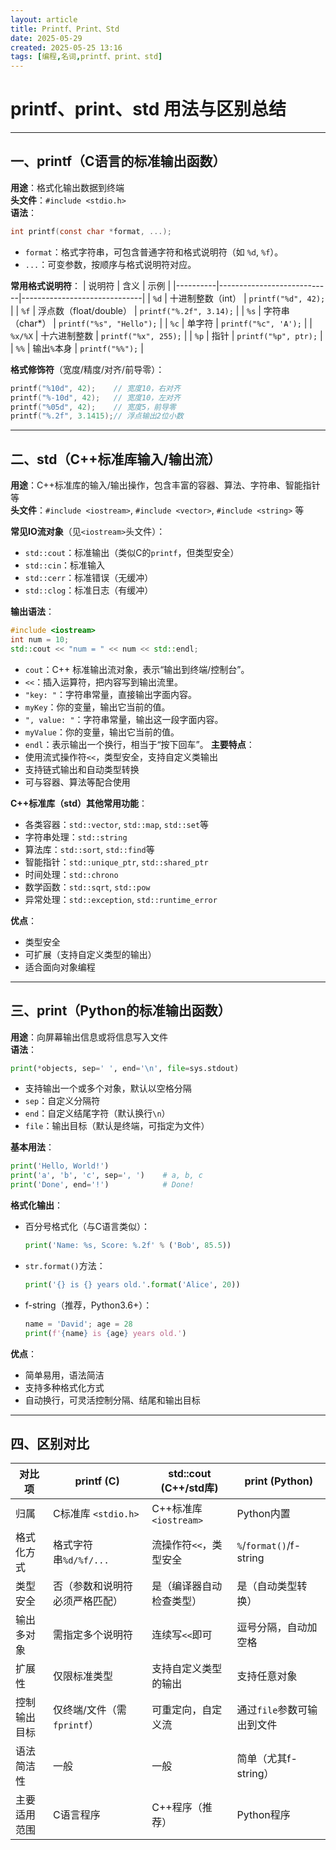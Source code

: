 ```yaml
---
layout: article
title: Printf、Print、Std
date: 2025-05-29
created: 2025-05-25 13:16
tags: [编程,名词,printf、print、std]
---
```

# printf、print、std 用法与区别总结

---

## 一、printf（C语言的标准输出函数）

**用途**：格式化输出数据到终端  
**头文件**：`#include <stdio.h>`  
**语法**：
```c
int printf(const char *format, ...);
```
- `format`：格式字符串，可包含普通字符和格式说明符（如 `%d`, `%f`）。
- `...`：可变参数，按顺序与格式说明符对应。

**常用格式说明符**：
| 说明符   | 含义                       | 示例                         |
|----------|----------------------------|------------------------------|
| `%d`     | 十进制整数（int）          | `printf("%d", 42);`          |
| `%f`     | 浮点数（float/double）     | `printf("%.2f", 3.14);`      |
| `%s`     | 字符串（char*）            | `printf("%s", "Hello");`     |
| `%c`     | 单字符                     | `printf("%c", 'A');`         |
| `%x/%X`  | 十六进制整数               | `printf("%x", 255);`         |
| `%p`     | 指针                       | `printf("%p", ptr);`         |
| `%%`     | 输出`%`本身                | `printf("%%");`              |

**格式修饰符**（宽度/精度/对齐/前导零）：
```c
printf("%10d", 42);    // 宽度10，右对齐
printf("%-10d", 42);   // 宽度10，左对齐
printf("%05d", 42);    // 宽度5，前导零
printf("%.2f", 3.1415);// 浮点输出2位小数
```
---
## 二、std（C++标准库输入/输出流）

**用途**：C++标准库的输入/输出操作，包含丰富的容器、算法、字符串、智能指针等  
**头文件**：`#include <iostream>`, `#include <vector>`, `#include <string>` 等

**常见IO流对象**（见`<iostream>`头文件）：
- `std::cout`：标准输出（类似C的`printf`，但类型安全）
- `std::cin`：标准输入
- `std::cerr`：标准错误（无缓冲）
- `std::clog`：标准日志（有缓冲）

**输出语法**：
```cpp
#include <iostream>
int num = 10;
std::cout << "num = " << num << std::endl;
```

- `cout`：C++ 标准输出流对象，表示“输出到终端/控制台”。
- `<<`：插入运算符，把内容写到输出流里。
- `"key: "`：字符串常量，直接输出字面内容。
- `myKey`：你的变量，输出它当前的值。
- `", value: "`：字符串常量，输出这一段字面内容。
- `myValue`：你的变量，输出它当前的值。
- `endl`：表示输出一个换行，相当于“按下回车”。
**主要特点**：
- 使用流式操作符`<<`，类型安全，支持自定义类输出
- 支持链式输出和自动类型转换
- 可与容器、算法等配合使用

**C++标准库（std）其他常用功能**：
- 各类容器：`std::vector`, `std::map`, `std::set`等
- 字符串处理：`std::string`
- 算法库：`std::sort`, `std::find`等
- 智能指针：`std::unique_ptr`, `std::shared_ptr`
- 时间处理：`std::chrono`
- 数学函数：`std::sqrt`, `std::pow`
- 异常处理：`std::exception`, `std::runtime_error`

**优点**：
- 类型安全
- 可扩展（支持自定义类型的输出）
- 适合面向对象编程

---

## 三、print（Python的标准输出函数）

**用途**：向屏幕输出信息或将信息写入文件  
**语法**：
```python
print(*objects, sep=' ', end='\n', file=sys.stdout)
```
- 支持输出一个或多个对象，默认以空格分隔
- `sep`：自定义分隔符
- `end`：自定义结尾字符（默认换行`\n`）
- `file`：输出目标（默认是终端，可指定为文件）

**基本用法**：
```python
print('Hello, World!')
print('a', 'b', 'c', sep=', ')    # a, b, c
print('Done', end='!')            # Done!
```

**格式化输出**：
- 百分号格式化（与C语言类似）：
    ```python
    print('Name: %s, Score: %.2f' % ('Bob', 85.5))
    ```
- `str.format()`方法：
    ```python
    print('{} is {} years old.'.format('Alice', 20))
    ```
- f-string（推荐，Python3.6+）：
    ```python
    name = 'David'; age = 28
    print(f'{name} is {age} years old.')
    ```

**优点**：
- 简单易用，语法简洁
- 支持多种格式化方式
- 自动换行，可灵活控制分隔、结尾和输出目标

---

## 四、区别对比

| 对比项        | printf (C)                  | std::cout (C++/std库)       | print (Python)                  |
|---------------|----------------------------|-----------------------------|---------------------------------|
| 归属          | C标准库 `<stdio.h>`        | C++标准库 `<iostream>`      | Python内置                      |
| 格式化方式    | 格式字符串`%d/%f/...`      | 流操作符`<<`，类型安全      | `%`/`format()`/f-string         |
| 类型安全      | 否（参数和说明符必须严格匹配） | 是（编译器自动检查类型） | 是（自动类型转换）              |
| 输出多对象    | 需指定多个说明符            | 连续写`<<`即可             | 逗号分隔，自动加空格            |
| 扩展性        | 仅限标准类型                | 支持自定义类型的输出        | 支持任意对象                    |
| 控制输出目标  | 仅终端/文件（需`fprintf`）  | 可重定向，自定义流          | 通过`file`参数可输出到文件      |
| 语法简洁性    | 一般                       | 一般                        | 简单（尤其f-string）            |
| 主要适用范围  | C语言程序                  | C++程序（推荐）             | Python程序                      |
